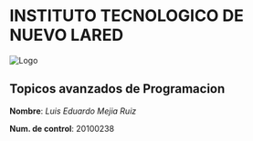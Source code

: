 # INSTITUTO TECNOLOGICO DE NUEVO LARED

![Logo](http://www.itnl.edu.mx/templates/itnl_tecnm/images/logo-628132927.png)

## Topicos avanzados de Programacion

**Nombre**: *Luis Eduardo Mejia Ruiz* 

**Num. de control**: 20100238